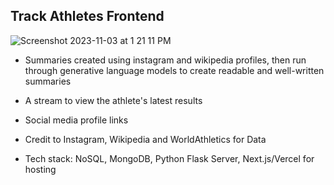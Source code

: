 ## Track Athletes Frontend

![Screenshot 2023-11-03 at 1 21 11 PM](https://github.com/colinfitzgerald328/track-athletes-frontend/assets/64982557/269eee75-b9ce-41ae-a8a2-3a28e52191fa)


- Summaries created using instagram and wikipedia profiles, then run through generative language models to create readable and well-written summaries
- A stream to view the athlete's latest results
- Social media profile links
- Credit to Instagram, Wikipedia and WorldAthletics for Data

- Tech stack: NoSQL, MongoDB, Python Flask Server, Next.js/Vercel for hosting
